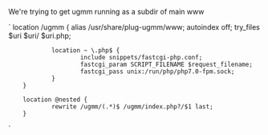 We're trying to get ugmm running as a subdir of main www

`
        location /ugmm {
                alias /usr/share/plug-ugmm/www;
                autoindex off;
                try_files $uri $uri/ $uri.php;

                location ~ \.php$ {
                        include snippets/fastcgi-php.conf;
                        fastcgi_param SCRIPT_FILENAME $request_filename;
                        fastcgi_pass unix:/run/php/php7.0-fpm.sock;
                }
        }

        location @nested {
                rewrite /ugmm/(.*)$ /ugmm/index.php?/$1 last;
        }
`
